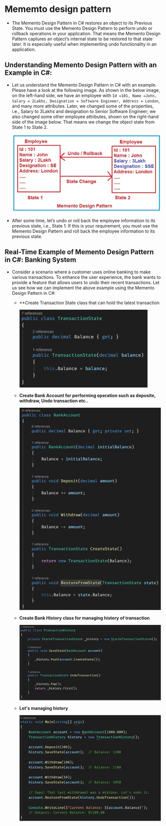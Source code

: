
# Mememto design pattern

- The Memento Design Pattern in C# restores an object to its Previous State. You must use the Memento Design Pattern to perform undo or rollback operations in your application. That means the Memento Design Pattern captures an object’s internal state to be restored to that state later. It is especially useful when implementing undo functionality in an application.

## Understanding Memento Design Pattern with an Example in C#:

- Let us understand the Memento Design Pattern in C# with an example. Please have a look at the following image. As shown in the below image, on the left-hand side, we have an employee with `Id =101, Name =John, Salary = 2Lakhs, Designation = Software Engineer, Address = London`, and many more attributes. Later, we changed some of the properties, i.e., Salary to 3Lakhs and designation to Senior Software Engineer; we also changed some other employee attributes, shown on the right-hand side of the image below. That means we change the object state from State 1 to State 2.

  ![image](https://github.com/dotnet-simformsolutions/mememto-design-pattern/blob/master/images/273154636-5eb3a8be-873c-46e5-b635-dc22eb8c544a.png)

- After some time, let’s undo or roll back the employee information to its previous state, i.e., State 1. If this is your requirement, you must use the Memento Design Pattern and roll back the employee information to its previous state.


## Real-Time Example of Memento Design Pattern in C#: Banking System

- Consider a scenario where a customer uses online banking to make various transactions. To enhance the user experience, the bank wants to provide a feature that allows users to undo their recent transactions. Let us see how we can implement the above example using the Memento Design Pattern in C#:

    - **Create Transaction State class that can hold the latest transaction

      ![image](https://github.com/dotnet-simformsolutions/mememto-design-pattern/blob/master/images/273155457-d2dc6b4e-d82a-4dcf-ba30-66efe6cfa370.png)

    - **Create Bank Account for performing operation such as deposite, withdraw, Undo transaction etc..**
 
      ![image](https://github.com/dotnet-simformsolutions/mememto-design-pattern/blob/master/images/273156093-478f78a7-a4b6-4ebb-9934-3b0d6de58dff.png)

    - **Create Bank History class for managing history of transaction**
 
      ![image](https://github.com/dotnet-simformsolutions/mememto-design-pattern/blob/master/images/273156370-83dcff38-992f-4b94-8fe6-96e8f0b6103c.png)

    - **Let's managing history**

      ![image](https://github.com/dotnet-simformsolutions/mememto-design-pattern/blob/master/images/273156584-f292c664-9893-4d2e-9e3f-b34df0e8e62c.png)














